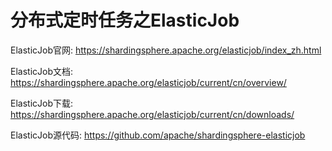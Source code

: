 # 分布式定时任务之ElasticJob
ElasticJob官网:
https://shardingsphere.apache.org/elasticjob/index_zh.html

ElasticJob文档:
https://shardingsphere.apache.org/elasticjob/current/cn/overview/

ElasticJob下载:
https://shardingsphere.apache.org/elasticjob/current/cn/downloads/

ElasticJob源代码:
https://github.com/apache/shardingsphere-elasticjob